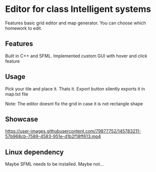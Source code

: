 # Editor for class Intelligent systems

Features basic grid editor and map generator.
You can choose which homework to edit.

## Features

Built in C++ and SFML.
Implemented custom GUI with hover and click feature

## Usage

Pick your tile and place it. Thats it. Export button silently exports it in map.txt file

Note: The editor doesnt fix the grid in case it is not rectangle shape

## Showcase




https://user-images.githubusercontent.com/79877752/145783211-57b968cb-7589-4583-951e-d1b2f18ff613.mp4




## Linux dependency

Maybe SFML needs to be installed. Maybe not...




